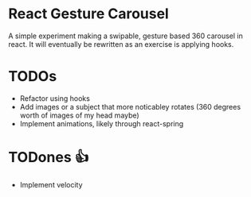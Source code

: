 # React Gesture Carousel

A simple experiment making a swipable, gesture based 360 carousel in react. 
It will eventually be rewritten as an exercise is applying hooks.


TODOs
===
- Refactor using hooks
- Add images or a subject that more noticabley rotates (360 degrees worth of images of my head maybe) 
- Implement animations, likely through react-spring

TODones 👍
===
- Implement velocity
